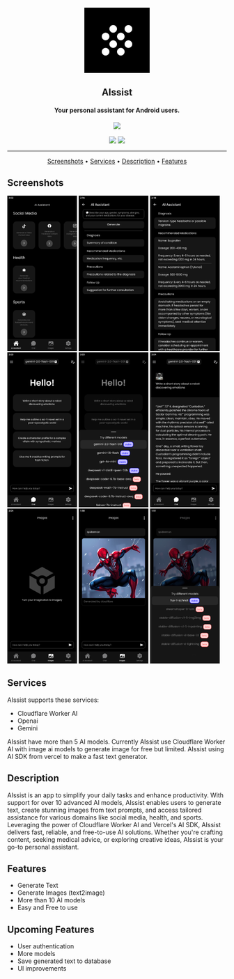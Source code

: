 <p align="center"><a href=""><img src="assets/images/icon.png" width="150"></a></p> 
<h2 align="center"><b>AIssist</b></h2>

<h4 align="center">Your personal assistant for Android users.</h4>

<p align="center">
<!-- Will be upload -->
  <a href="https://expo.dev/artifacts/eas/aM2ephaL42gR4seRT3cNrs.apk"><img src="https://playerzon.com/asset/download.png" width="200"></img></a>
</p>

<p align="center">
  <a href="" alt="GitHub release"><img src="https://img.shields.io/github/release/hamzahraihan/aissist-app.svg" ></a>
  <a href="https://github.com/hamzahraihan/aissist-app/releases/download/v0.5.0-alpha/app-release.apk" alt="GitHub downloads"><img src="https://img.shields.io/github/downloads/hamzahraihan/aissist-app/total?color=blue" ></a>
</p>

<hr>
<p align="center"><a href="#screenshots">Screenshots</a> &bull; <a href="#services">Services</a> &bull; <a href="#description">Description</a> &bull; <a href="#features">Features</a>

## Screenshots

[<img src="screenshots/home_screen.png" width=160>](screenshots/home_screen.png)
[<img src="screenshots/ai_assistant.png" width=160>](screenshots/home_screen.png)
[<img src="screenshots/assistant_response.png" width=160>](screenshots/assistant_response.png)
[<img src="screenshots/chat_screen.png" width=160>](screenshots/chat_screen.png)
[<img src="screenshots/chat_bottom_sheet.png" width=160>](screenshots/chat_bottom_sheet.png)
[<img src="screenshots/text_generator.png" width=160>](screenshots/text_generator.png)
[<img src="screenshots/image_screen.png" width=160>](screenshots/image_screen.png)
[<img src="screenshots/image_generator.png" width=160>](screenshots/image_generator.png)
[<img src="screenshots/image_bottom_sheet.png" width=160>](screenshots/image_bottom_sheet.png)

## Services

AIssist supports these services:

- Cloudflare Worker AI
- Openai
- Gemini

AIssist have more than 5 AI models. Currently AIssist use Cloudflare Worker AI with image ai models to generate image for free but limited. AIssist using AI SDK from vercel to make a fast text generator.

## Description

AIssist is an app to simplify your daily tasks and enhance productivity. With support for over 10 advanced AI models, AIssist enables users to generate text, create stunning images from text prompts, and access tailored assistance for various domains like social media, health, and sports. Leveraging the power of Cloudflare Worker AI and Vercel's AI SDK, AIssist delivers fast, reliable, and free-to-use AI solutions. Whether you're crafting content, seeking medical advice, or exploring creative ideas, AIssist is your go-to personal assistant.

## Features

- Generate Text
- Generate Images (text2image)
- More than 10 AI models
- Easy and Free to use

## Upcoming Features

- User authentication
- More models
- Save generated text to database
- UI improvements
